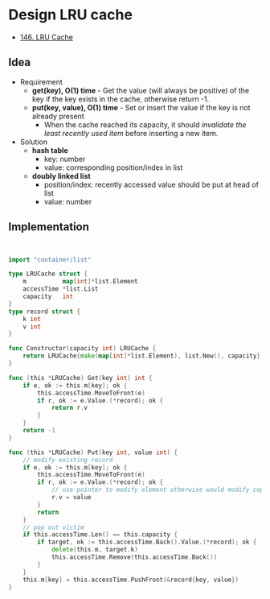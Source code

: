 # Design LRU cache

* [146. LRU Cache](https://leetcode-cn.com/problems/lru-cache/)

## Idea

* Requirement
  * **get(key), O(1) time** - Get the value (will always be positive) of the key if the key exists in the cache, otherwise return -1.
  * **put(key, value), O(1) time** - Set or insert the value if the key is not already present
    * When the cache reached its capacity, it should *invalidate the least recently used item* before inserting a new item.
* Solution
  * **hash table**
    * key: number
    * value: corresponding position/index in list
  * **doubly linked list**
    * position/index: recently accessed value should be put at head of list
    * value: number

## Implementation

```java

```

```cpp

```

```go
import "container/list"

type LRUCache struct {
	m          map[int]*list.Element
	accessTime *list.List
	capacity   int
}
type record struct {
	k int
	v int
}

func Constructor(capacity int) LRUCache {
	return LRUCache{make(map[int]*list.Element), list.New(), capacity}
}

func (this *LRUCache) Get(key int) int {
	if e, ok := this.m[key]; ok {
		this.accessTime.MoveToFront(e)
		if r, ok := e.Value.(*record); ok {
			return r.v
		}
	}
	return -1
}

func (this *LRUCache) Put(key int, value int) {
	// modify existing record
	if e, ok := this.m[key]; ok {
		this.accessTime.MoveToFront(e)
		if r, ok := e.Value.(*record); ok {
			// use pointer to modify element otherwise would modify copied element
			r.v = value
		}
		return
	}
	// pop out victim
	if this.accessTime.Len() == this.capacity {
		if target, ok := this.accessTime.Back().Value.(*record); ok {
			delete(this.m, target.k)
			this.accessTime.Remove(this.accessTime.Back())
		}
	}
	this.m[key] = this.accessTime.PushFront(&record{key, value})
}
```
